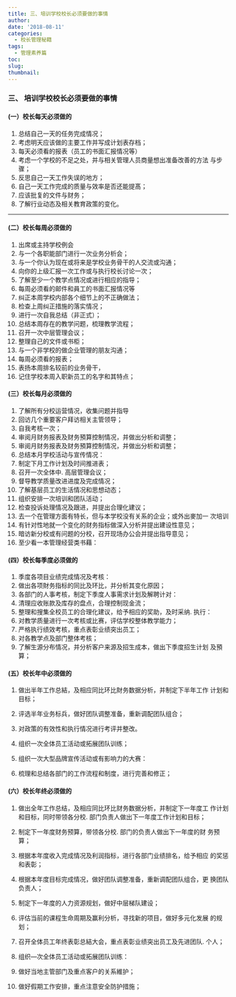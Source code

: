 ```yaml
---
title: 三、培训学校校长必须要做的事情
author: 
date: '2018-08-11'
categories:
  - 校长管理秘籍
tags:
  - 管理素养篇
toc: 
slug: 
thumbnail: 
---
```

### 三、 培训学校校长必须要做的事情 ###

#### (一）校长每天必须做的

1.  总结自己一天的任务完成情况；
2. 考虑明天应该做的主要工作并写成计划表存档；
3. 每天必须看的报表（员工的书面汇报情况等）
4. 考虑一个学校的不足之处，并与相关管理人员商量想出准备改善的方法 与步骤；
5. 反思自己一天工作失误的地方；
6. 自己一天工作完成的质量与效率是否还能提髙；
7. 应该批复的文件与财务；
8. 了解行业动态及相关教育政策的变化。

----------

#### (二）校长每周必须做的

1. 出席或主持学校例会
2. 与一个各职能部门进行一次业务分析会；
3. 与一个你认为现在或将来是学校业务骨干的人交流或沟通；
4. 向你的上级汇报一次工作或与执行校长讨论一次；
5. 了解至少一个教学点情况或进行相应的指导；
6. 每周必须看的邮件和員工的书面汇报情况等
7. 纠正本周学校内部各个细节上的不正确做法；
8. 检查上周纠正措施的落实情况；
9. 进行一次自我总结（非正式）；
10. 总结本周存在的教学问题，梳理教学流程；
11. 召开一次中层管理会议；
12. 整理自己的文件或书柜；
13. 与一个非学校的做企业管理的朋友沟通；
14. 每周必须看的报表；
15. 表扬本周排名较前的业务骨干，
16. 记住学校本周入职新员工的名字和其特点；

#### (三）校长每月必须做的

1. 了解所有分校运营情况，收集问题并指导
2. 回访几个重要客户拜访相关主管领导；
3. 自我考核一次；
4. 审阅月财务报表及财务預算控制情况，并做出分析和调整；
5. 审阅月财务报表及财务預算控制情况，并做出分析和调整；
6. 总结本月学校活动与宣传情况：
7. 制定下月工作计划及时间推进表；
8. 召开一次全体中. 高层管理会议；
9. 督导教学质量改进进度及完成情况；
10. 了解基层员工的生活情况和思想动态；
11. 组织安排一次培训和团队活动；
12. 检查投诉处理情况及跟进，并提出合理化建议；
13. 去一个在管理方面有特长，但与本学校没有关系的企业；或外出麥加一 次培训
14. 有针对性地就一个变化的财务指标做深入分析并提出建设性意见；
15. 暗访新分校或有问题的分校，召开现场办公会并提出指导意见；
16. 至少看一本管理经营类书藉：

#### (四）校长每季度必须做的

1.  季度各项目业绩完成情况及考核：
2.  做出各项財务指标的同比及环比，并分析其变化原因；
3.  各部门的人事考核，制定下季度人事需求计划及解聘计对：
4.  清理应收账款及库存的盘点，合理控制现金流；
5.  整理和搜集全校员工的合理化建议，给予相应的奖助，及时采纳. 执行：
6.  对教学质量进行一次考核或比赛，评估学校整体教学能力；
8.  严格执行绩效考核，重点表彰业绩突出员工；
9.  对各教学点及部门整体考核；
10.  了解生源分布情况，并分析客户来源及招生成本，做出下季度招生计划 及預算；

#### (五）校长年中必须做的

1.  做出半年工作总結，及相应同比环比財务数据分析，并制定下半年工作 计划和目标；

2.  评选半年业务标兵，做好团队调整准备，重新调配团队组合；

3.  对政策的有效性和执行情况进行考评并整改。

4.  组织一次全体员工活动或拓展团队训练；

5.  组织一次大型品牌宣传活动或有影响力的大赛：

6.  梳理和总结各部门的工作流程和制度，进行完善和修正；

#### (六）校长年终必须做的

1.  做出全年工作总结，及相应同比环比财务数据分析，并制定下一年度工 作计划和目标，同时带领各分校. 部门负责人做出下一年度工作计划和目标；

2.  制定下一年度财务预算，带领各分校. 部门的负责人做出下一年度的财 务预算；

3.  根据本年度收入完成情况及利润指标，进行各部门业绩排名，给予相应 的奖惩和表彰；

4.  根据本年度目标完成情况，做好团队调整准备，重新调配团队组合，更 换团队负责人；

5.  制定下一年度的人力资源规划，做好中层梯队建设；

6.  评估当前的课程生命周期及赢利分析，寻找新的项目，做好多元化发展 的规划；

7.  召开全体员工年终表彰总結大会，重点表彰业绩突出员工及先进团队.  个人；

8.  组织—次全体员工活动或拓展团队训练：

9.  做好当地主管部门及重点客户的关系維护；

10.  做好假期工作安排，重点注意安全防护措施；